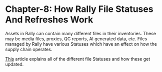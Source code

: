 # Chapter-8: How Rally File Statuses And Refreshes Work

Assets in Rally can contain many different files in their inventories. These may be media files, proxies, QC reports, AI generated data, etc. Files managed by Rally have various Statuses which have an effect on how the supply chain operates. 

[This](https://sdvi.my.site.com/support/s/article/How-Rally-File-Statuses-And-Refreshes-Work) article explains all of the different file Statuses and how these get updated.

